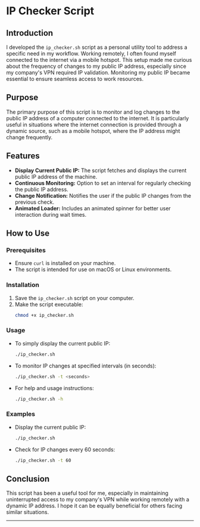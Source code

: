 # IP Checker Script

## Introduction

I developed the `ip_checker.sh` script as a personal utility tool to address a specific need in my workflow. Working remotely, I often found myself connected to the internet via a mobile hotspot. This setup made me curious about the frequency of changes to my public IP address, especially since my company's VPN required IP validation. Monitoring my public IP became essential to ensure seamless access to work resources.

## Purpose

The primary purpose of this script is to monitor and log changes to the public IP address of a computer connected to the internet. It is particularly useful in situations where the internet connection is provided through a dynamic source, such as a mobile hotspot, where the IP address might change frequently.

## Features

- **Display Current Public IP:** The script fetches and displays the current public IP address of the machine.
- **Continuous Monitoring:** Option to set an interval for regularly checking the public IP address.
- **Change Notification:** Notifies the user if the public IP changes from the previous check.
- **Animated Loader:** Includes an animated spinner for better user interaction during wait times.

## How to Use

### Prerequisites

- Ensure `curl` is installed on your machine.
- The script is intended for use on macOS or Linux environments.

### Installation

1. Save the `ip_checker.sh` script on your computer.
2. Make the script executable: 
   ```bash
   chmod +x ip_checker.sh
   ```

### Usage

- To simply display the current public IP:
  ```bash
  ./ip_checker.sh
  ```
- To monitor IP changes at specified intervals (in seconds):
  ```bash
  ./ip_checker.sh -t <seconds>
  ```
- For help and usage instructions:
  ```bash
  ./ip_checker.sh -h
  ```

### Examples

- Display the current public IP:
  ```bash
  ./ip_checker.sh
  ```
- Check for IP changes every 60 seconds:
  ```bash
  ./ip_checker.sh -t 60
  ```

## Conclusion

This script has been a useful tool for me, especially in maintaining uninterrupted access to my company's VPN while working remotely with a dynamic IP address. I hope it can be equally beneficial for others facing similar situations.

---

